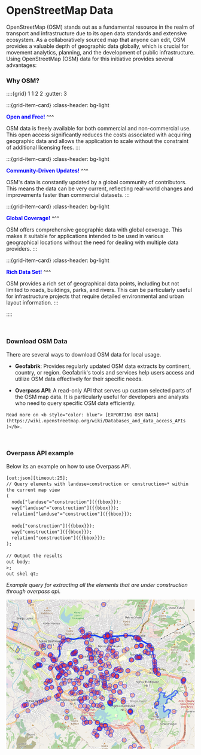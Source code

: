 # OpenStreetMap Data

OpenStreetMap (OSM) stands out as a fundamental resource in the realm of transport and infrastructure due to its open data standards and extensive ecosystem. As a collaboratively sourced map that anyone can edit, OSM provides a valuable depth of geographic data globally, which is crucial for movement analytics, planning, and the development of public infrastructure. Using OpenStreetMap (OSM) data for this initiative provides several advantages:


### Why OSM?

::::{grid} 1 1 2 2
:gutter: 3

:::{grid-item-card}
:class-header: bg-light

<b style="color: blue">Open and Free!</b>
^^^

OSM data is freely available for both commercial and non-commercial use. This open access significantly reduces the costs associated with acquiring geographic data and allows the application to scale without the constraint of additional licensing fees.
:::

:::{grid-item-card}
:class-header: bg-light

<b style="color: blue">Community-Driven Updates!</b>
^^^

OSM's data is constantly updated by a global community of contributors. This means the data can be very current, reflecting real-world changes and improvements faster than commercial datasets.
:::
 
:::{grid-item-card} 
:class-header: bg-light

<b style="color: blue">Global Coverage!</b>
^^^

OSM offers comprehensive geographic data with global coverage. This makes it suitable for applications intended to be used in various geographical locations without the need for dealing with multiple data providers.
:::

:::{grid-item-card}
:class-header: bg-light

<b style="color: blue">Rich Data Set!</b>
^^^

OSM provides a rich set of geographical data points, including but not limited to roads, buildings, parks, and rivers. This can be particularly useful for infrastructure projects that require detailed environmental and urban layout information.
:::

::::


<br>




### Download OSM Data

There are several ways to download OSM data for local usage.

- **Geofabrik**: Provides regularly updated OSM data extracts by continent, country, or region. Geofabrik's tools and services help users access and utilize OSM data effectively for their specific needs.

- **Overpass API**: A read-only API that serves up custom selected parts of the OSM map data. It is particularly useful for developers and analysts who need to query specific OSM data efficiently.


```{seealso}
Read more on <b style="color: blue"> [EXPORTING OSM DATA](https://wiki.openstreetmap.org/wiki/Databases_and_data_access_APIs
)</b>.
```



<br>


### Overpass API example

Below its an example on how to use Overpass API.


```
[out:json][timeout:25];
// Query elements with landuse=construction or construction=* within the current map view
(
  node["landuse"="construction"]({{bbox}});
  way["landuse"="construction"]({{bbox}});
  relation["landuse"="construction"]({{bbox}});

  node["construction"]({{bbox}});
  way["construction"]({{bbox}});
  relation["construction"]({{bbox}});
);

// Output the results
out body;
>;
out skel qt;
```
*Example query for extracting all the elements that are under construction through overpass api.*

![](../images/tirana/tirana_buildings.png)


